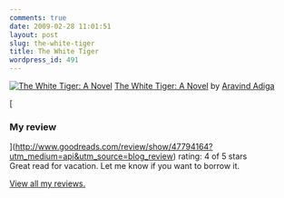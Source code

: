 ```yaml
---
comments: true
date: 2009-02-28 11:01:51
layout: post
slug: the-white-tiger
title: The White Tiger
wordpress_id: 491
---
```


[![The White Tiger: A Novel](http://ecx.images-amazon.com/images/I/51D0RTfwBhL._SL160_.jpg)](http://www.goodreads.com/book/show/1768603.The_White_Tiger_A_Novel?utm_medium=api&utm_source=blog_review) [The White Tiger: A Novel](http://www.goodreads.com/book/show/1768603.The_White_Tiger_A_Novel?utm_medium=api&utm_source=blog_review) by [Aravind Adiga](http://www.goodreads.com/author/show/810254.Aravind_Adiga)  
  

  [

### My review

](http://www.goodreads.com/review/show/47794164?utm_medium=api&utm_source=blog_review)
  rating: 4 of 5 stars  
Great read for vacation. Let me know if you want to borrow it.
    
  
[View all my reviews.](http://www.goodreads.com/review/list/1159140-Ivan?utm_medium=api&utm_source=blog_review)

